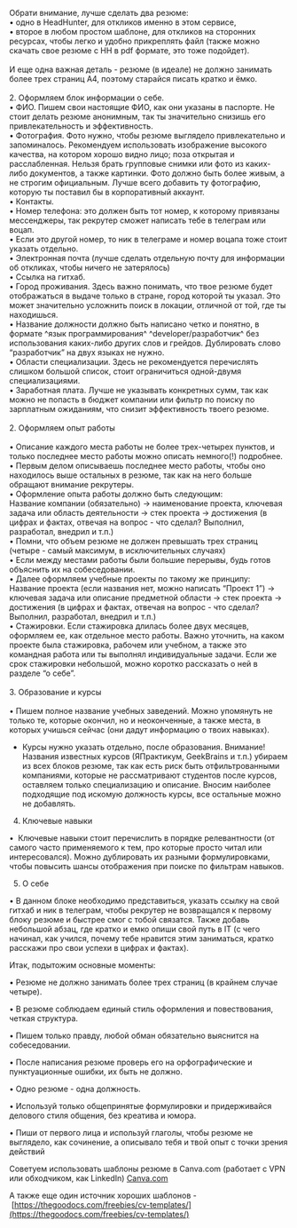   

Обрати внимание, лучше сделать два резюме:  
• одно в HeadHunter, для откликов именно в этом сервисе,   
• второе в любом простом шаблоне, для откликов на сторонних ресурсах, чтобы легко и удобно прикреплять файл (также можно скачать свое резюме с HH в pdf формате, это тоже подойдет).  
   
И еще одна важная деталь - резюме (в идеале) не должно занимать более трех страниц А4, поэтому старайся писать кратко и ёмко.  
   
2. Оформляем блок информации о себе.  
• ФИО. Пишем свои настоящие ФИО, как они указаны в паспорте. Не стоит делать резюме анонимным, так ты значительно снизишь его привлекательность и эффективность.  
• Фотография. Фото нужно, чтобы резюме выглядело привлекательно и запоминалось. Рекомендуем использовать изображение высокого качества, на котором хорошо видно лицо; поза открытая и расслабленная. Нельзя брать групповые снимки или фото из каких-либо документов, а также картинки. Фото должно быть более живым, а не строгим официальным. Лучше всего добавить ту фотографию, которую ты поставил бы в корпоративный аккаунт.  
• Контакты.   
• Номер телефона: это должен быть тот номер, к которому привязаны мессенджеры, так рекрутер сможет написать тебе в телеграм или воцап.   
• Если это другой номер, то ник в телеграме и номер воцапа тоже стоит указать отдельно.   
• Электронная почта (лучше сделать отдельную почту для информации об откликах, чтобы ничего не затерялось)   
• Ссылка на гитхаб.  
• Город проживания. Здесь важно понимать, что твое резюме будет отображаться в выдаче только в стране, город которой ты указал. Это может значительно усложнить поиск в локации, отличной от той, где ты находишься.  
• Название должности должно быть написано четко и понятно, в формате ^язык программирования^ ^developer/разработчик^ без использования каких-либо других слов и грейдов. Дублировать слово “разработчик” на двух языках не нужно.  
• Области специализации. Здесь не рекомендуется перечислять слишком большой список, стоит ограничиться одной-двумя специализациями.  
• Заработная плата. Лучше не указывать конкретных сумм, так как можно не попасть в бюджет компании или фильтр по поиску по зарплатным ожиданиям, что снизит эффективность твоего резюме.  
   
2. Оформляем опыт работы  
   
• Описание каждого места работы не более трех-четырех пунктов, и только последнее место работы можно описать немного(!) подробнее.  
• Первым делом описываешь последнее место работы, чтобы оно находилось выше остальных в резюме, так как на него больше обращают внимание рекрутеры.  
• Оформление опыта работы должно быть следующим:   
Название компании (обязательно) -> наименование проекта, ключевая задача или область деятельности -> стек проекта -> достижения (в цифрах и фактах, отвечая на вопрос - что сделал? Выполнил, разработал, внедрил и т.п.)  
• Помни, что объем резюме не должен превышать трех страниц (четыре - самый максимум, в исключительных случаях)  
• Если между местами работы были большие перерывы, будь готов объяснить их на собеседовании.  
• Далее оформляем учебные проекты по такому же принципу:  
Название проекта (если названия нет, можно написать “Проект 1”) -> ключевая задача или описание предметной области -> стек проекта -> достижения (в цифрах и фактах, отвечая на вопрос - что сделал? Выполнил, разработал, внедрил и т.п.)  
• Стажировки. Если стажировка длилась более двух месяцев, оформляем ее, как отдельное место работы. Важно уточнить, на каком проекте была стажировка, рабочем или учебном, а также это командная работа или ты выполнял индивидуальные задачи. Если же срок стажировки небольшой, можно коротко рассказать о ней в разделе “о себе”.  
   
3. Образование и курсы  
   
• Пишем полное название учебных заведений. Можно упомянуть не только те, которые окончил, но и неоконченные, а также места, в которых учишься сейчас (они дадут информацию о твоих навыках).  

  

- Курсы нужно указать отдельно, после образования. Внимание! Названия известных курсов (ЯПрактикум, GeekBrains и т.п.) убираем из всех блоков резюме, так как есть риск быть отфильтрованными компаниями, которые не рассматривают студентов после курсов, оставляем только специализацию и описание. Вносим наиболее подходящие под искомую должность курсы, все остальные можно не добавлять.

4. Ключевые навыки

•  Ключевые навыки стоит перечислить в порядке релевантности (от самого часто применяемого к тем, про которые просто читал или интересовался). Можно дублировать их разными формулировками, чтобы повысить шансы отображения при поиске по фильтрам навыков.

5. О себе

• В данном блоке необходимо представиться, указать ссылку на свой гитхаб и ник в телеграм, чтобы рекрутер не возвращался к первому блоку резюме и быстрее смог с тобой связатся. Также добавь небольшой абзац, где кратко и емко опиши свой путь в IT (с чего начинал, как учился, почему тебе нравится этим заниматься, кратко расскажи про свои успехи в цифрах и фактах).

Итак, подытожим основные моменты:

• Резюме не должно занимать более трех страниц (в крайнем случае четыре).

• В резюме соблюдаем единый стиль оформления и повествования, четкая структура.

• Пишем только правду, любой обман обязательно выяснится на собеседовании.

• После написания резюме проверь его на орфографические и пунктуационные ошибки, их быть не должно.

• Одно резюме - одна должность.

• Используй только общепринятые формулировки и придерживайся делового стиля общения, без креатива и юмора.

• Пиши от первого лица и используй глаголы, чтобы резюме не выглядело, как сочинение, а описывало тебя и твой опыт с точки зрения действий

Советуем использовать шаблоны резюме в Canva.com (работает с VPN или обходчиком, как LinkedIn) [Canva.com](http://canva.com/)

А также еще один источник хороших шаблонов - [https://thegoodocs.com/freebies/cv-templates/](https://thegoodocs.com/freebies/cv-templates/)